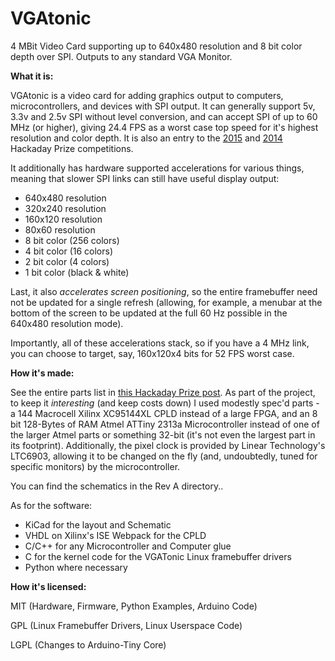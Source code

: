 VGAtonic
========

4 MBit Video Card supporting up to 640x480 resolution and 8 bit color depth over SPI.  Outputs to any standard VGA Monitor.

**What it is:**

VGAtonic is a video card for adding graphics output to computers, microcontrollers, and devices with SPI output.  It can generally support 5v, 3.3v and 2.5v SPI without level conversion, and can accept SPI of up to 60 MHz (or higher), giving 24.4 FPS as a worst case top speed for it's highest resolution and color depth.  It is also an entry to the [2015](https://hackaday.io/project/6309-vga-graphics-card-vgatonic) and [2014](https://hackaday.io/project/1943-vgatonic) Hackaday Prize competitions.

It additionally has hardware supported accelerations for various things, meaning that slower SPI links can still have useful display output:

 - 640x480 resolution  
 - 320x240 resolution
 - 160x120 resolution
 - 80x60 resolution
 - 8 bit color (256 colors)
 - 4 bit color (16 colors)
 - 2 bit color (4 colors)
 - 1 bit color (black & white)

Last, it also *accelerates screen positioning*, so the entire framebuffer need not be updated for a single refresh (allowing, for example, a menubar at the bottom of the screen to be updated at the full 60 Hz possible in the 640x480 resolution mode).

Importantly, all of these accelerations stack, so if you have a 4 MHz link, you can choose to target, say, 160x120x4 bits for 52 FPS worst case.

**How it's made:**

See the entire parts list in [this Hackaday Prize post](https://hackaday.io/project/6309-spi-and-ttl-serial-vga-graphics-card-vgatonic/log/21984-updated-bill-of-materials).  As part of the project, to keep it *interesting* (and keep costs down) I used modestly spec'd parts - a 144 Macrocell Xilinx XC95144XL CPLD instead of a large FPGA, and an 8 bit 128-Bytes of RAM Atmel ATTiny 2313a Microcontroller instead of one of the larger Atmel parts or something 32-bit (it's not even the largest part in its footprint).  Additionally, the pixel clock is provided by Linear Technology's LTC6903, allowing it to be changed on the fly (and, undoubtedly, tuned for specific monitors) by the microcontroller.  

You can find the schematics in the Rev A directory..

As for the software:


 - KiCad for the layout and Schematic
 - VHDL on Xilinx's ISE Webpack for the CPLD
 - C/C++ for any Microcontroller and Computer glue
 - C for the kernel code for the VGATonic Linux framebuffer drivers
 - Python where necessary

**How it's licensed:**

MIT (Hardware, Firmware, Python Examples, Arduino Code)  

GPL (Linux Framebuffer Drivers, Linux Userspace Code)  

LGPL (Changes to Arduino-Tiny Core)  

